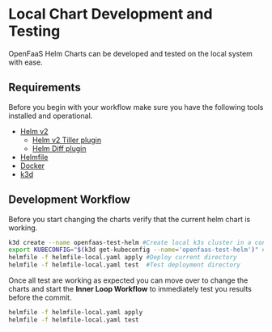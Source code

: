 # Local Chart Development and Testing

OpenFaaS Helm Charts can be developed and tested on the local system with ease.

## Requirements

Before you begin with your workflow make sure you have the following tools installed and operational.

* [Helm v2](https://github.com/helm/helm#install)
  * [Helm v2 Tiller plugin](https://github.com/rimusz/helm-tiller#installation)
  * [Helm Diff plugin](https://github.com/databus23/helm-diff#install)
* [Helmfile](https://github.com/roboll/helmfile/#installation)
* [Docker](https://docs.docker.com/install/)
* [k3d](https://github.com/rancher/k3d#get)

## Development Workflow

Before you start changing the charts verify that the current helm chart is working.

```sh
k3d create --name openfaas-test-helm #Create local k3s cluster in a container
export KUBECONFIG="$(k3d get-kubeconfig --name='openfaas-test-helm')" #Set kubeconfig location as environment variable
helmfile -f helmfile-local.yaml apply #Deploy current directory
helmfile -f helmfile-local.yaml test  #Test deployment directory
```

Once all test are working as expected you can move over to change the charts and start the **Inner Loop Workflow** to immediately test you results before the commit.

```sh
helmfile -f helmfile-local.yaml apply
helmfile -f helmfile-local.yaml test
```
